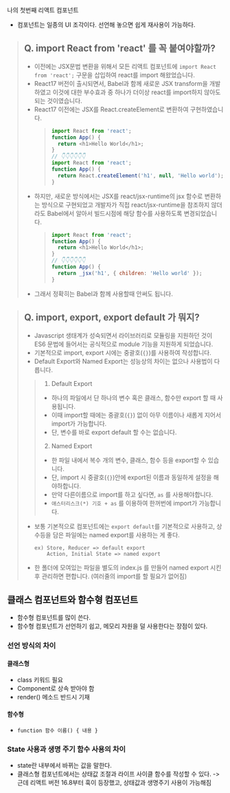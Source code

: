 나의 첫번째 리액트 컴포넌트

* 컴포넌트는 일종의 UI 조각이다. 선언해 놓으면 쉽게 재사용이 가능하다.

> ## Q. import React from 'react' 를 꼭 붙여야할까?
>
> - 이전에는 JSX문법 변환을 위해서 모든 리액트 컴포넌트에 `import React from 'react';` 구문을 삽입하여 react를 import 해왔었습니다.
> - React17 버전이 출시되면서, Babel과 함께 새로운 JSX transform을 개발하였고 이것에 대한 부수효과 중 하나가 더이상 react를 import하지 않아도 되는 것이였습니다.
> - React17 이전에는 JSX를 React.createElement로 변환하여 구현하였습니다.
>   > ```javascript
>   > import React from 'react';
>   > function App() {
>   >   return <h1>Hello World</h1>;
>   > }
>   > // 👇👇👇👇👇👇
>   > import React from 'react';
>   > function App() {
>   >   return React.createElement('h1', null, 'Hello world');
>   > }
>   > ```
> - 하지만, 새로운 방식에서는 JSX를 react/jsx-runtime의 jsx 함수로 변환하는 방식으로 구현되었고 개발자가 직접 react/jsx-runtime을 참조하지 않더라도 Babel에서 알아서 빌드시점에 해당 함수를 사용하도록 변경되었습니다.
>   > ```javascript
>   > import React from 'react';
>   > function App() {
>   >   return <h1>Hello World</h1>;
>   > }
>   > // 👇👇👇👇👇👇
>   > function App() {
>   >   return _jsx('h1', { children: 'Hello world' });
>   > }
>   > ```
> - 그래서 정확히는 Babel과 함께 사용할때 안써도 됩니다.

> ## Q. import, export, export default 가 뭐지?
>
> - Javascript 생태계가 성숙되면서 라이브러리로 모듈링을 지원하던 것이 ES6 문법에 들어서는 공식적으로 module 기능을 지원하게 되었습니다.
> - 기본적으로 import, export 시에는 중괄호(`{}`)를 사용하여 작성합니다.
> - Default Export와 Named Export는 성능상의 차이는 없으나 사용법이 다릅니다.
>
> > 1.  Default Export
> >
> > - 하나의 파일에서 단 하나의 변수 혹은 클래스, 함수만 export 할 때 사용됩니다.
> > - 이때 import할 때에는 중괄호(`{}`) 없이 아무 이름이나 새롭게 지어서 import가 가능합니다.
> > - 단, 변수를 바로 export default 할 수는 없습니다.
> >
> > 2. Named Export
> >
> > - 한 파일 내에서 복수 개의 변수, 클래스, 함수 등을 export할 수 있습니다.
> > - 단, import 시 중괄호(`{}`)안에 export된 이름과 동일하게 설정을 해야하합니다.
> > - 만약 다른이름으로 import를 하고 싶다면, `as` 를 사용해야합니다.
> > - `애스터리스크(*) 기호 + as` 를 이용하여 한꺼번에 import가 가능합니다.
>
> - 보통 기본적으로 컴포넌트에는 `export default`를 기본적으로 사용하고, 상수등을 담은 파일에는 named export를 사용하는 게 좋다.
>
>       ex) Store, Reducer => default export
>           Action, Initial State => named export
>
> - 한 폴더에 모여있는 파일을 별도의 index.js 를 만들어 named export 시킨 후 관리하면 편합니다. (여러줄의 import를 할 필요가 없어짐)


## 클래스 컴포넌트와 함수형 컴포넌트
- 함수형 컴포넌트를 많이 쓴다.
- 함수형 컴포넌트가 선언하기 쉽고, 메모리 자원을 덜 사용한다는 장점이 있다. 

### 선언 방식의 차이
#### 클래스형
- class 키워드 필요
- Component로 상속 받아야 함
- render() 메소드 반드시 기재

#### 함수형
- ```function 함수 이름() { 내용 }```

### State 사용과 생명 주기 함수 사용의 차이
- state란 내부에서 바뀌는 값을 말한다.
- 클래스형 컴포넌트에서는 상태값 조절과 라이프 사이클 함수를 작성할 수 있다. 
-> 근데 리액트 버전 16.8부터 훅이 등장했고, 상태값과 생명주기 사용이 가능해짐